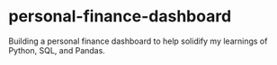# personal-finance-dashboard
Building a personal finance dashboard to help solidify my learnings of Python, SQL, and Pandas.
